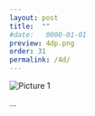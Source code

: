 ```yaml
---
layout: post
title:  ""
#date:   0000-01-01
preview: 4dp.png
order: 31
permalink: /4d/
---
```


![Picture 1]({{site.baseurl}}/images/4d.png?auto=yes)

...
